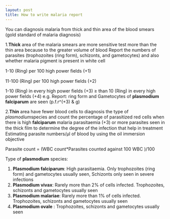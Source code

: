 ```yaml
---
layout: post
title: How to write malaria report
---
```


You can diagnosis  malaria from thick and thin area of the blood smears (gold standard of malaria diagnosis)

1.**Thick** area of the malaria smears  are more sensitive test more than the thin area because to the greater volume of blood
Report the numbers of parasites (trophozoites (ring form), schizonts, and gametocytes) and also whether malaria pigment is present in white cell

1-10 (Ring)  per 100 high power ﬁelds  (+1)

11-100 (Ring) per 100 high power fields (+2)

1-10 (Ring)  in every high power fields (+3) ≥ than 10 (Ring) in every high power fields (+4)
e.g. Report: ring form and Gametocytes of **plasmodium falciparum** are seen (p.f.r^(+3)  & g)

2.**Thin** area have fewer blood cells to diagnosis the type of *plasmodium*species and count the percentage of parasitized red cells when there is high **falciparum** malaria parasitaemia (+3) or more parasites seen in the thick ﬁlm to determine the degree of the infection that help in treatment
Estimating parasite numbers/µl of blood by using the oil immersion objective

Parasite count = (WBC count*Parasites counted against 100 WBC )/100

Type of **plasmodium** species:

1. **Plasmodium falciparum**: High parasitaemia. Only trophozoites (ring form) and gametocytes usually seen, Schizonts only seen in severe infections
2. **Plasmodium vivax**: Rarely more than 2% of cells infected. Trophozoites, schizonts and gametocytes usually seen
3. **Plasmodium malariae**: Rarely more than 1% of cells infected. Trophozoites, schizonts and gametocytes usually seen
4. **Plasmodium ovale** : Trophozoites, schizonts and gametocytes usually seen



